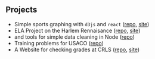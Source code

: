 ## Projects

- Simple sports graphing with `d3js` and `react` ([repo](https://github.com/ckuzmick/sports-analysis), [site](https://sports-analysis.vercel.app))
- ELA Project on the Harlem Rennaisance ([repo](https://github.com/ckuzmick/harlem-renaissance), [site](https://harlem-renaissance.vercel.app/))
- and tools for simple data cleaning in Node ([repo](https://github.com/ckuzmick/sports-data))
- Training problems for USACO ([repo](https://github.com/ckuzmick/_USACO))
- A Website for checking grades at CRLS ([repo](https://github.com/Aspine/crlspen), [site](https://crlspen-deploy.vercel.app/))
